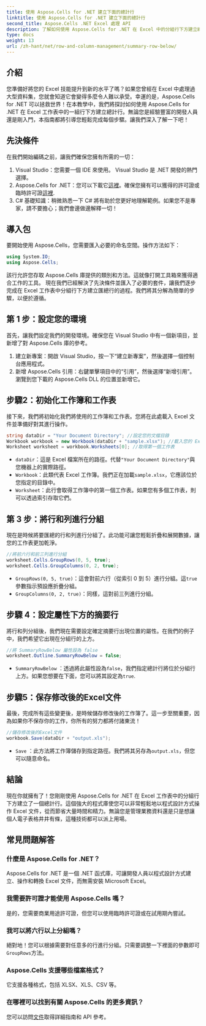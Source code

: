 ```yaml
---
title: 使用 Aspose.Cells for .NET 建立下面的總計行
linktitle: 使用 Aspose.Cells for .NET 建立下面的總計行
second_title: Aspose.Cells .NET Excel 處理 API
description: 了解如何使用 Aspose.Cells for .NET 在 Excel 中的分組行下方建立總計行。包括逐步指南。
type: docs
weight: 13
url: /zh-hant/net/row-and-column-management/summary-row-below/
---
```

## 介紹
您準備好將您的 Excel 技能提升到新的水平了嗎？如果您曾經在 Excel 中處理過大型資料集，您就會知道它會變得多麼令人難以承受。幸運的是，Aspose.Cells for .NET 可以拯救世界！在本教學中，我們將探討如何使用 Aspose.Cells for .NET 在 Excel 工作表中的一組行下方建立總計行。無論您是經驗豐富的開發人員還是剛入門，本指南都將引導您輕鬆完成每個步驟。讓我們深入了解一下吧！
## 先決條件
在我們開始編碼之前，讓我們確保您擁有所需的一切：
1. Visual Studio：您需要一個 IDE 來使用。 Visual Studio 是 .NET 開發的熱門選擇。
2.  Aspose.Cells for .NET：您可以下載它[這裡](https://releases.aspose.com/cells/net/)。確保您擁有可以獲得的許可證或臨時許可證[這裡](https://purchase.aspose.com/temporary-license/).
3. C# 基礎知識：稍微熟悉一下 C# 將有助於您更好地理解範例。如果您不是專家，請不要擔心；我們會邊做邊解釋一切！
## 導入包
要開始使用 Aspose.Cells，您需要匯入必要的命名空間。操作方法如下：
```csharp
using System.IO;
using Aspose.Cells;
```
該行允許您存取 Aspose.Cells 庫提供的類別和方法。這就像打開工具箱來獲得適合工作的工具。 
現在我們已經解決了先決條件並匯入了必要的套件，讓我們逐步完成在 Excel 工作表中分組行下方建立匯總行的過程。我們將其分解為簡單的步驟，以便於遵循。
## 第 1 步：設定您的環境
首先，讓我們設定我們的開發環境。確保您在 Visual Studio 中有一個新項目，並新增了對 Aspose.Cells 庫的參考。
1. 建立新專案：開啟 Visual Studio，按一下“建立新專案”，然後選擇一個控制台應用程式。
2. 新增 Aspose.Cells 引用：右鍵單擊項目中的“引用”，然後選擇“新增引用”。瀏覽到您下載的 Aspose.Cells DLL 的位置並新增它。
## 步驟2：初始化工作簿和工作表
接下來，我們將初始化我們將使用的工作簿和工作表。您將在此處載入 Excel 文件並準備好對其進行操作。
```csharp
string dataDir = "Your Document Directory"; //設定您的文檔目錄
Workbook workbook = new Workbook(dataDir + "sample.xlsx"); //載入您的 Excel 文件
Worksheet worksheet = workbook.Worksheets[0]; //取得第一個工作表
```
- `dataDir`：這是 Excel 檔案所在的路徑。代替`"Your Document Directory"`與您機器上的實際路徑。
- `Workbook`：此類代表 Excel 工作簿。我們正在加載`sample.xlsx`，它應該位於您指定的目錄中。
- `Worksheet`：此行會取得工作簿中的第一個工作表。如果您有多個工作表，則可以透過索引存取它們。
## 第 3 步：將行和列進行分組
現在是時候將要匯總的行和列進行分組了。此功能可讓您輕鬆折疊和展開數據，讓您的工作表更加乾淨。
```csharp
//將前六行和前三列進行分組
worksheet.Cells.GroupRows(0, 5, true);
worksheet.Cells.GroupColumns(0, 2, true);
```
- `GroupRows(0, 5, true)`：這會對前六行（從索引 0 到 5）進行分組。這`true`參數指示預設應折疊分組。
- `GroupColumns(0, 2, true)`：同樣，這對前三列進行分組。
## 步驟 4：設定屬性下方的摘要行
將行和列分組後，我們現在需要設定確定摘要行出現位置的屬性。在我們的例子中，我們希望它出現在分組行的上方。
```csharp
//將 SummaryRowBelow 屬性設為 false
worksheet.Outline.SummaryRowBelow = false;
```
- `SummaryRowBelow` ：透過將此屬性設為`false`，我們指定總計行將位於分組行上方。如果您想要在下面，您可以將其設定為`true`.
## 步驟5：保存修改後的Excel文件
最後，完成所有這些變更後，是時候儲存修改後的工作簿了。這一步至關重要，因為如果你不保存你的工作，你所有的努力都將付諸東流！
```csharp
//儲存修改後的Excel文件
workbook.Save(dataDir + "output.xls");
```
- `Save` ：此方法將工作簿儲存到指定路徑。我們將其另存為`output.xls`，但您可以隨意命名。
## 結論
現在你就擁有了！您剛剛使用 Aspose.Cells for .NET 在 Excel 工作表中的分組行下方建立了一個總計行。這個強大的程式庫使您可以非常輕鬆地以程式設計方式操作 Excel 文件，從而節省大量時間和精力。無論您是管理業務資料還是只是想讓個人電子表格井井有條，這種技術都可以派上用場。
## 常見問題解答
### 什麼是 Aspose.Cells for .NET？  
Aspose.Cells for .NET 是一個 .NET 函式庫，可讓開發人員以程式設計方式建立、操作和轉換 Excel 文件，而無需安裝 Microsoft Excel。
### 我需要許可證才能使用 Aspose.Cells 嗎？  
是的，您需要商業用途許可證，但您可以使用臨時許可證或在試用期內嘗試。
### 我可以將六行以上分組嗎？  
絕對地！您可以根據需要對任意多的行進行分組。只需要調整一下裡面的參數即可`GroupRows`方法。
### Aspose.Cells 支援哪些檔案格式？  
它支援各種格式，包括 XLSX、XLS、CSV 等。
### 在哪裡可以找到有關 Aspose.Cells 的更多資訊？  
您可以訪問[文件](https://reference.aspose.com/cells/net/)取得詳細指南和 API 參考。
